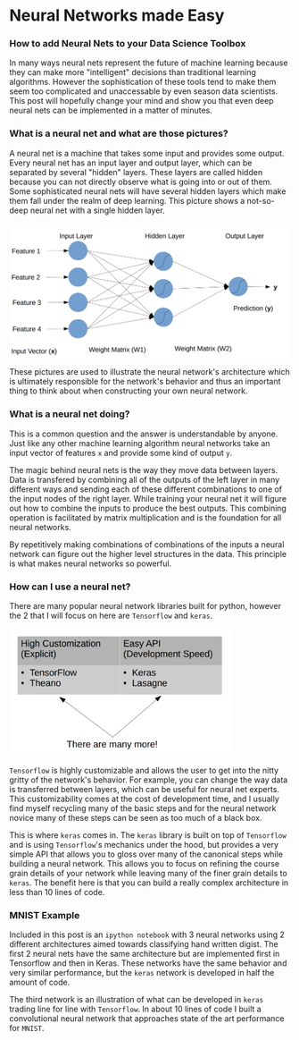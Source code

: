 # Neural Networks made Easy
### How to add Neural Nets to your Data Science Toolbox
In many ways neural nets represent the future of machine learning because they can make more "intelligent" decisions than traditional learning algorithms. However the sophistication of these tools tend to make them seem too complicated and unaccessable by even season data scientists. This post will hopefully change your mind and show you that even deep neural nets can be implemented in a matter of minutes.

### What is a neural net and what are those pictures?
A neural net is a machine that takes some input and provides some output. Every neural net has an input layer and output layer, which can be separated by several "hidden" layers. These layers are called hidden because you can not directly observe what is going into or out of them. Some sophisticated neural nets will have several hidden layers which make them fall under the realm of deep learning. This picture shows a not-so-deep neural net with a single hidden layer.

<img src="../nn_diagram.png" width="500px">

These pictures are used to illustrate the neural network's architecture which is ultimately responsible for the network's behavior and thus an important thing to think about when constructing your own neural network.

### What is a neural net doing?

This is a common question and the answer is understandable by anyone. Just like any other machine learning algorithm neural networks take an input vector of features `x` and provide some kind of output `y`. 

The magic behind neural nets is the way they move data between layers. Data is transfered by combining all of the outputs of the left layer in many different ways and sending each of these different combinations to one of the input nodes of the right layer. While training your neural net it will figure out how to combine the inputs to produce the best outputs. This combining operation is facilitated by matrix multiplication and is the foundation for all neural networks. 

By repetitively making combinations of combinations of the inputs a neural network can figure out the higher level structures in the data. This principle is what makes neural networks so powerful. 

### How can I use a neural net?

There are many popular neural network libraries built for python, however the 2 that I will focus on here are `Tensorflow` and `keras`. 

<img src="../nn_libs.png" width="400px">

`Tensorflow` is highly customizable and allows the user to get into the nitty gritty of the network's behavior. For example, you can change the way data is transferred between layers, which can be useful for neural net experts. This customizability comes at the cost of development time, and I usually find myself recycling many of the basic steps and for the neural network novice many of these steps can be seen as too much of a black box. 

This is where `keras` comes in. The `keras` library is built on top of `Tensorflow` and is using `Tensorflow`'s mechanics under the hood, but provides a very simple API that allows you to gloss over many of the canonical steps while building a neural network. This allows you to focus on refining the course grain details of your network while leaving many of the finer grain details to `keras`. The benefit here is that you can build a really complex architecture in less than 10 lines of code.

### MNIST Example

Included in this post is an `ipython notebook` with 3 neural networks using 2 different architectures aimed towards classifying hand written digist. The first 2 neural nets have the same architecture but are implemented first in Tensorflow and then in Keras. These networks have the same behavior and very similar performance, but the `keras` network is developed in half the amount of code. 

The third network is an illustration of what can be developed in `keras` trading line for line with `Tensorflow`. In about 10 lines of code I built a convolutional neural network that approaches state of the art performance for `MNIST`.


